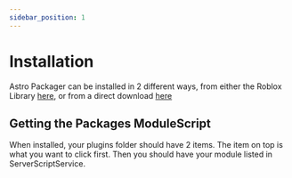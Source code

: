 ```yaml
---
sidebar_position: 1
---
```


# Installation

Astro Packager can be installed in 2 different ways, from either the Roblox Library [here](https://www.roblox.com/library/9886704573/Astro-Packager), or from a direct download [here](https://github.com/izesw/izesw.github.io/releases/tag/v0.1.0a)

## Getting the Packages ModuleScript

When installed, your plugins folder should have 2 items. The item on top is what you want to click first. Then you should have your module listed in ServerScriptService.

